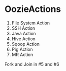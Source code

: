 OozieActions
============

1. File System Action
2. SSH Action
3. Java Action
4. Hive Action
5. Sqoop Action
6. Pig Action
7. MR Action

Fork and Join in #5 and #6
